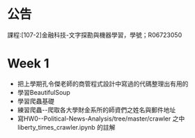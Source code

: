 # 公告

課程:[107-2]金融科技-文字探勘與機器學習，學號；R06723050


# Week 1

* 把上學期孔令傑老師的商管程式設計中寫過的代碼整理出有用的
* 學習BeautifulSoup
* 學習爬蟲基礎
* 練習爬蟲--爬取各大學財金系所的師資們之姓名與郵件地址
* 寫HW0--Political-News-Analysis/tree/master/crawler 之中 liberty_times_crawler.ipynb 的註解


